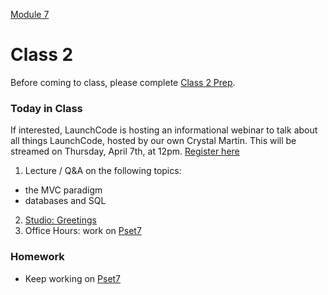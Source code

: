 [Module 7](../..)

# Class 2

Before coming to class, please complete [Class 2 Prep](../class2-prep).

### Today in Class

If interested, LaunchCode is hosting an informational webinar to talk about all things LaunchCode, hosted by our own Crystal Martin. This will be streamed on Thursday, April 7th, at 12pm. <a href="https://www.bigmarker.com/LaunchCode/Launch-Your-Career" target="_blank">Register here</a>

1. Lecture / Q&A on the following topics:
  * the MVC paradigm
  * databases and SQL
2. [Studio: Greetings](../studios/greetings)
3. Office Hours: work on [Pset7](../problem-set)

### Homework
* Keep working on [Pset7](../problem-set)
